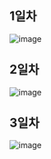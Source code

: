 ##  1일차
![image](https://user-images.githubusercontent.com/74644453/153813795-742cd29b-e5b5-4d7b-88ad-73034c8feadf.png)

## 2일차
![image](https://user-images.githubusercontent.com/74644453/154000786-70975691-38c1-4eff-9702-9cbb9f6890d9.png)

## 3일차
![image](https://user-images.githubusercontent.com/74644453/154198473-80cfd369-aa22-41e9-b515-74fda6125eec.png)

